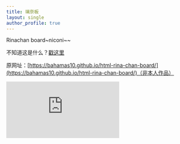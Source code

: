 ```yaml
---
title: 璃奈板
layout: single
author_profile: true
---
```


Rinachan board~niconi~~

不知道这是什么？[戳这里](https://zh.moegirl.org.cn/%E5%A4%A9%E7%8E%8B%E5%AF%BA%E7%92%83%E5%A5%88)

原网址：[https://bahamas10.github.io/html-rina-chan-board/](https://bahamas10.github.io/html-rina-chan-board/)（非本人作品）
<iframe src="https://bahamas10.github.io/html-rina-chan-board/" style="border:none;">
